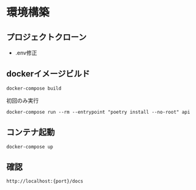
# 環境構築

## プロジェクトクローン

- .env修正
## dockerイメージビルド
```
docker-compose build
```
初回のみ実行
```
docker-compose run --rm --entrypoint "poetry install --no-root" api
```

## コンテナ起動
```
docker-compose up
```

## 確認
```
http://localhost:{port}/docs
```
